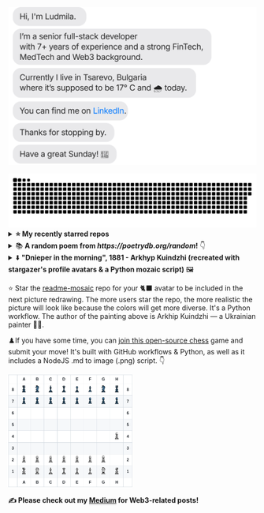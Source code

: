 [![](https://raw.githubusercontent.com/milaabl/milaabl/main/chat.svg)](https://www.linkedin.com/in/ludmila-a-dev/)

<!-- https://github.com/milaabl/milaabl/assets/86361434/c35b0e6f-acf0-435e-920d-b90faa4788ad -->

<img alt="Snake eating my contributions for breakfast🧉" src="https://raw.githubusercontent.com/milaabl/milaabl-readme/preview/github-contribution-grid-snake.svg" />

<details>
<summary>
  <strong>⭐ My recently starred repos </strong>
</summary>
  
<!-- Starred repos start -->
| Name | Url | Stars | Description |
| --- | --- |  --- |  --- |
| Xunzhuo/Xunzhuo|https://github.com/Xunzhuo/Xunzhuo|37|About me|
| zcaceres/interview-prep|https://github.com/zcaceres/interview-prep|1|algos, data structures etc.|
| zcaceres/snoop|https://github.com/zcaceres/snoop|3|Like grep or ack... for the DOM|
| zcaceres/zcaceres|https://github.com/zcaceres/zcaceres|2|Super secret Github profile README thing|
| zcaceres/dotfiles|https://github.com/zcaceres/dotfiles|2|System setup w/dotfiles, tools, and apps automated with Ansible. Forever a WIP.|
| glitch-txs/walletconnect-cafe|https://github.com/glitch-txs/walletconnect-cafe|2|Ethereum-provider implementation with Cafe (global state manager)|
| glitch-txs/metamask-csp-firefox|https://github.com/glitch-txs/metamask-csp-firefox|4|MetaMask is blocked by Firefox when using CSP|
| glitch-txs/next-auth|https://github.com/glitch-txs/next-auth|1|Authentication for the Web.|
| michaelsbradleyjr/nim-notcurses|https://github.com/michaelsbradleyjr/nim-notcurses|26|Nim wrapper for Notcurses: blingful TUIs and character graphics|
| arianXdev/hardhat-jest|https://github.com/arianXdev/hardhat-jest|10|A Hardhat plugin that allows you to use Jest easily!|
| przemek890/Gender_prediction|https://github.com/przemek890/Gender_prediction|4|An application that utilizes camera input to predict a person's gender using a convolutional layer in PyTorch.|
| pieralukasz/pixel-recruitment-task|https://github.com/pieralukasz/pixel-recruitment-task|1|Zadanie rekrutacyjne Pixel Technology|
| SaraRasoulian/oop-solid-patterns|https://github.com/SaraRasoulian/oop-solid-patterns|14|💎  An educational repository for OOP, SOLID and Design Patterns|
| BogdanMFometescu/resume-builder|https://github.com/BogdanMFometescu/resume-builder|13|Django-based web application that allows users to create, update, and export professional resumes.|
| 0xMimir/Advance-CNN-LSTM-Model-for-Cryptocurrency-Forecasting|https://github.com/0xMimir/Advance-CNN-LSTM-Model-for-Cryptocurrency-Forecasting|6|CNN LSTM model used for predicting cryptocurrencies|
| b-hristov/b-hristov|https://github.com/b-hristov/b-hristov|1||
| CloverGit/CloverGit|https://github.com/CloverGit/CloverGit|7||
| TatevKaren/TatevKaren-data-science-portfolio|https://github.com/TatevKaren/TatevKaren-data-science-portfolio|57|Data Science Portfolio of Tatev Karen Aslanyan including Case Studies and Research Projects that I have completed that solve business problems or introduce new products. Case Study papers, codes, and additional resources are all included.|
| PiotrRut/elonmusk-twitter-notifier|https://github.com/PiotrRut/elonmusk-twitter-notifier|62|AI driven e-mail notifier for tweets mentioning stock from Elon Musk 📈|
| Vendicated/Vencord|https://github.com/Vendicated/Vencord|6673|The cutest Discord client mod|
| yeoman/yo|https://github.com/yeoman/yo|3794|CLI tool for running Yeoman generators|
| matter-labs/zksync-era|https://github.com/matter-labs/zksync-era|2904|zkSync era|
| 0age/create2crunch|https://github.com/0age/create2crunch|423|A Rust program for finding salts that create gas-efficient Ethereum addresses via CREATE2.|
| joshstevens19/ethereum-multicall|https://github.com/joshstevens19/ethereum-multicall|335|Ability to call many ethereum constant function calls in 1 JSONRPC request|
| threshold-network/token-dashboard|https://github.com/threshold-network/token-dashboard|21||
| LimeChain/mongoose-immutable-plugin|https://github.com/LimeChain/mongoose-immutable-plugin|2|Mongoose plugin guarding fields from modifications|
| ankitects/anki|https://github.com/ankitects/anki|17230|Anki's shared backend and web components, and the Qt frontend|
| lightningnetwork/lnd|https://github.com/lightningnetwork/lnd|7488|Lightning Network Daemon ⚡️|
| CoNarrative/mongo-immutable|https://github.com/CoNarrative/mongo-immutable|10|Immutable MongoDB.|
| lightningdevkit/rust-lightning|https://github.com/lightningdevkit/rust-lightning|1082|A highly modular Bitcoin Lightning library written in Rust. It's rust-lightning, not Rusty's Lightning!|

<!-- Starred repos end -->

</details>

<details>
  <summary>📚 <strong>A random poem from <em>https://poetrydb.org/random</em>!</strong> 👇 </summary>

<!-- Start poem -->
# 💮 Book II. Satire VI. the First Part Imitated in the Year 1714, by Dr by *Alexander Pope*

<p>
    SWIFT; THE LATTER PART ADDED AFTERWARDS.<br/><br/>I've often wish'd that I had clear,<br/>For life, six hundred pounds a-year,<br/>A handsome house to lodge a friend,<br/>A river at my garden's end,<br/>A terrace-walk, and half a rood<br/>Of land, set out to plant a wood.<br/><br/>Well, now I have all this and more,<br/>I ask not to increase my store;<br/>But here a grievance seems to lie,<br/>All this is mine but till I die;<br/>I can't but think 'twould sound more clever,<br/>To me and to my heirs for ever.<br/><br/>If I ne'er got or lost a groat,<br/>By any trick, or any fault;<br/>And if I pray by reason's rules,<br/>And not like forty other fools:<br/>As thus, 'Vouchsafe, O gracious Maker!<br/>To grant me this and t' other acre:<br/>Or, if it be thy will and pleasure,<br/>Direct my plough to find a treasure:'<br/>But only what my station fits,<br/>And to be kept in my right wits.<br/>Preserve, Almighty Providence!<br/>Just what you gave me, competence:<br/>And let me in these shades compose<br/>Something in verse as true as prose;<br/>Removed from all the ambitious scene,<br/>Nor puff'd by pride, nor sunk by spleen.<br/><br/>In short, I'm perfectly content,<br/>Let me but live on this side Trent;<br/>Nor cross the Channel twice a-year,<br/>To spend six months with statesmen here.<br/><br/>I must by all means come to town,<br/>'Tis for the service of the crown.<br/>'Lewis, the Dean will be of use,<br/>Send for him up, take no excuse.'<br/>The toil, the danger of the seas;<br/>Great ministers ne'er think of these;<br/>Or let it cost five hundred pound,<br/>No matter where the money's found,<br/>It is but so much more in debt,<br/>And that they ne'er consider'd yet.<br/><br/>'Good Mr Dean, go change your gown,<br/>Let my lord know you're come to town.'<br/>I hurry me in haste away,<br/>Not thinking it is levee-day;<br/>And find his honour in a pound,<br/>Hemm'd by a triple circle round,<br/>Checquer'd with ribbons blue and green:<br/>How should I thrust myself between?<br/>Same wag observes me thus perplex'd,<br/>And smiling, whispers to the next,<br/>'I thought the Dean had been too proud,<br/>To jostle here among a crowd.'<br/>Another in a surly fit,<br/>Tells me I have more zeal than wit,<br/>'So eager to express your love,<br/>You ne'er consider whom you shove,<br/>But rudely press before a duke.'<br/>I own, I'm pleased with this rebuke,<br/>And take it kindly meant to show<br/>What I desire the world should know.<br/><br/>I get a whisper, and withdraw;<br/>When twenty fools I never saw<br/>Come with petitions fairly penn'd,<br/>Desiring I would stand their friend.<br/><br/>This, humbly offers me his case--<br/>That, begs my interest for a place--<br/>A hundred other men's affairs,<br/>Like bees, are humming in my ears.<br/>'To-morrow my appeal comes on,<br/>Without your help the cause is gone'--<br/>The duke expects my lord and you,<br/>About some great affair, at two--<br/>'Put my Lord Bolingbroke in mind,<br/>To get my warrant quickly sign'd:<br/>Consider, 'tis my first request.'--<br/>Be satisfied, I'll do my best:<br/>Then presently he falls to tease,<br/>'You may for certain, if you please;<br/>I doubt not, if his lordship knew--<br/>And, Mr Dean, one word from you'--<br/><br/>'Tis (let me see) three years and more,<br/>(October next it will be four)<br/>Since Harley bid me first attend,<br/>And chose me for an humble friend;<br/>Would take me in his coach to chat,<br/>And question me of this and that;<br/>As, 'What's o'clock?' and, 'How's the wind?'<br/>'Who's chariot's that we left behind?'<br/>Or gravely try to read the lines<br/>Writ underneath the country signs;<br/>Or, 'Have you nothing new to-day<br/>From Pope, from Parnell, or from Gay?'<br/>Such tattle often entertains<br/>My lord and me as far as Staines,<br/>As once a week we travel down<br/>To Windsor, and again to town,<br/>Where all that passes, _inter nos_,<br/>Might be proclaim'd at Charing Cross.<br/><br/>Yet some I know with envy swell,<br/>Because they see me used so well:<br/>'How think you of our friend the dean?<br/>I wonder what some people mean;<br/>My lord and he are grown so great,<br/>Always together, tête-à-tête:<br/>What, they admire him for his jokes--<br/>See but the fortune of some folks!'<br/>There flies about a strange report<br/>Of some express arrived at court;<br/>I'm stopp'd by all the fools I meet,<br/>And catechised in every street.<br/>'You, Mr Dean, frequent the great;<br/>Inform us, will the Emperor treat?<br/>Or do the prints and papers lie?'<br/>Faith, sir, you know as much as I.<br/>'Ah, Doctor, how you love to jest!<br/>Tis now no secret'--I protest<br/>'Tis one to me--'Then tell us, pray,<br/>When are the troops to have their pay?'<br/>And, though I solemnly declare<br/>I know no more than my Lord Mayor,<br/>They stand amazed, and think me grown<br/>The closest mortal ever known.<br/><br/>Thus in a sea of folly toss'd,<br/>My choicest hours of life are lost;<br/>Yet always wishing to retreat,<br/>Oh, could I see my country-seat!<br/>There, leaning near a gentle brook,<br/>Sleep, or peruse some ancient book,<br/>And there in sweet oblivion drown<br/>Those cares that haunt the court and town.<br/>O charming noons! and nights divine!<br/>Or when I sup, or when I dine,<br/>My friends above, my folks below,<br/>Chatting and laughing all a-row;<br/>The beans and bacon set before 'em,<br/>The grace-cup served with all decorum:<br/>Each willing to be pleased, and please,<br/>And even the very dogs at ease!<br/>Here no man prates of idle things,<br/>How this or that Italian sings,<br/>A neighbour's madness, or his spouse's,<br/>Or what's in either of the Houses:<br/>But something much more our concern,<br/>And quite a scandal not to learn:<br/>Which is the happier or the wiser,<br/>A man of merit, or a miser?<br/>Whether we ought to choose our friends,<br/>For their own worth, or our own ends?<br/>What good, or better, we may call,<br/>And what, the very best of all?<br/><br/>Our friend Dan Prior told (you know)<br/>A tale extremely _á propos_:<br/>Name a town life, and in a trice,<br/>He had a story of two mice.<br/>Once on a time (so runs the fable)<br/>A country mouse, right hospitable,<br/>Received a town mouse at his board,<br/>Just as a farmer might a lord.<br/>A frugal mouse upon the whole.<br/>Yet loved his friend, and had a soul,<br/>Knew what was handsome, and would do 't,<br/>On just occasion, coúte qui coúte,<br/>He brought him bacon (nothing lean);<br/>Pudding, that might have pleased a dean;<br/>Cheese, such as men in Suffolk make,<br/>But wish'd it Stilton, for his sake;<br/>Yet, to his guest though no way sparing,<br/>He eat himself the rind and paring,<br/>Our courtier scarce could touch a bit,<br/>But show'd his breeding and his wit;<br/>He did his best to seem to eat,<br/>And cried, 'I vow you're mighty neat.<br/>But, lord! my friend, this savage scene!<br/>For God's sake, come, and live with men:<br/>Consider, mice, like men, must die,<br/>Both small and great, both you and I:<br/>Then spend your life in joy and sport,<br/>(This doctrine, friend, I learn'd at court).'<br/><br/>The veriest hermit in the nation<br/>May yield, God knows, to strong temptation.<br/>Away they come, through thick and thin,<br/>To a tall house near Lincoln's Inn;<br/>('Twas on the night of a debate,<br/>When all their lordships had sat late.)<br/><br/>Behold the place where, if a poet<br/>Shined in description, he might show it;<br/>Tell how the moonbeam trembling falls,<br/>And tips with silver all the walls;<br/>Palladian walls, Venetian doors,<br/>Grotesco roofs, and stucco floors:<br/>But let it (in a word) be said,<br/>The moon was up, and men a-bed,<br/>The napkins white, the carpet red:<br/>The guests withdrawn had left the treat,<br/>And down the mice sat, _tête-à-tête_.<br/><br/>Our courtier walks from dish to dish,<br/>Tastes for his friend of fowl and fish;<br/>Tells all their names, lays down the law,<br/>'_Que ça est bon! Ah goutez ça!_<br/>That jelly's rich, this malmsey healing,<br/>Pray, dip your whiskers and your tail in.'<br/>Was ever such a happy swain?<br/>He stuffs and swills, and stuffs again.<br/>'I'm quite ashamed--'tis mighty rude<br/>To eat so much--but all's so good.<br/>I have a thousand thanks to give--<br/>My lord alone knows how to live.'<br/>No sooner said, but from the hall<br/>Rush chaplain, butler, dogs, and all:<br/>'A rat! a rat! clap to the door'--<br/>The cat comes bouncing on the floor.<br/>O for the heart of Homer's mice,<br/>Or gods to save them in a trice!<br/>(It was by Providence they think,<br/>For your damn'd stucco has no chink.)<br/>'An't please your honour, quoth the peasant,<br/>This same dessert is not so pleasant:<br/>Give me again my hollow tree,<br/>A crust of bread, and liberty!'
</p>

***
<!-- End poem -->
</details>

<details>
<summary>
  ⬇️ <strong>"Dnieper in the morning", 1881 - Arkhyp Kuindzhi (recreated with stargazer's profile avatars & a Python mozaic script)</strong> 🖼️
</summary>

<img width="49%" src="https://raw.githubusercontent.com/milaabl/readme-mosaic/main/data/input.jpg" alt="Original picture"/>
<img width="49%" src="https://raw.githubusercontent.com/milaabl/readme-mosaic/main/data/output.jpg" alt="Output picture"/>
<img width="70%" src="https://raw.githubusercontent.com/milaabl/readme-mosaic/main/data/output.gif" alt="Output GIF"/>
</details>

⭐ Star the [readme-mosaic](https://github.com/milaabl/readme-mosaic) repo for your 🐈‍⬛ avatar to be included in the next picture redrawing. The more users star the repo, the more realistic the picture will look like because the colors will get more diverse. It's a Python workflow. The author of the painting above is Arkhip Kuindzhi — a Ukrainian painter 💙💛.

♟️If you have some time, you can [join this open-source chess](https://github.com/milaabl/readme-chess) game and submit your move! It's built with GitHub workflows & Python, as well as it includes a NodeJS .md to image (.png) script. 👇

<a href="https://github.com/milaabl/readme-chess/blob/master/README.md"><img src="https://raw.githubusercontent.com/milaabl/readme-chess/master/chess.png" alt="README chess dynamic game preview" width="50%" /></a>

<strong>✍️ Please check out my <a href="https://medium.com/@milaabl2405">Medium</a> for Web3-related posts!</strong>
